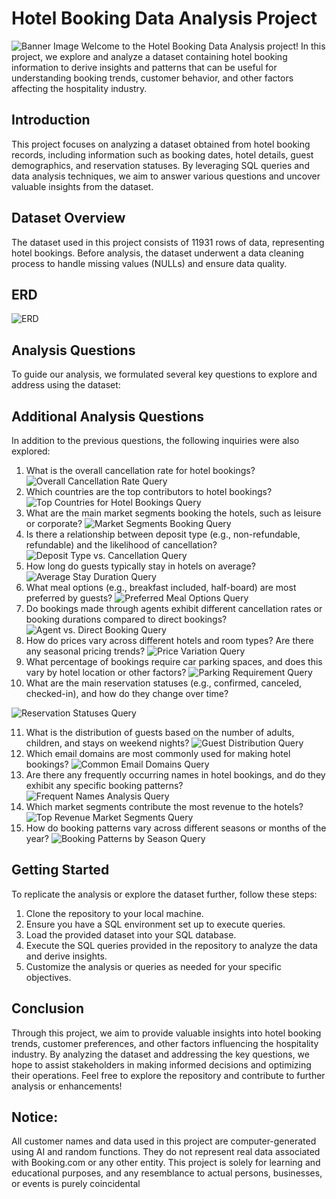 # Hotel Booking Data Analysis Project
 ![Banner Image](https://github.com/nazims-flow/Hotel-Booking-Data-Analysis-Project/blob/main/booking_banner.png)
 Welcome to the Hotel Booking Data Analysis project! In this project, we explore and analyze a
 dataset containing hotel booking information to derive insights and patterns that can be useful
 for understanding booking trends, customer behavior, and other factors affecting the hospitality
 industry.
 ## Introduction
 This project focuses on analyzing a dataset obtained from hotel booking records, including
 information such as booking dates, hotel details, guest demographics, and reservation statuses.
 By leveraging SQL queries and data analysis techniques, we aim to answer various questions
 and uncover valuable insights from the dataset.
 ## Dataset Overview
 The dataset used in this project consists of 11931 rows of data, representing hotel
 bookings. Before analysis, the dataset underwent a data cleaning process to handle missing
 values (NULLs) and ensure data quality.
 ## ERD
 ![ERD](https://github.com/nazims-flow/Hotel-Booking-Data-Analysis-Project/blob/main/ERD_bookings.png)
 ## Analysis Questions
 To guide our analysis, we formulated several key questions to explore and address using the
 dataset:
 ## Additional Analysis Questions
In addition to the previous questions, the following inquiries were also explored:
 1. What is the overall cancellation rate for hotel bookings?
 ![Overall Cancellation Rate Query](https://github.com/nazims-flow/Hotel-Booking-Data-Analysis-Project/blob/main/query%20images/q1.jpeg)
 2. Which countries are the top contributors to hotel bookings?
 ![Top Countries for Hotel Bookings Query](https://github.com/nazims-flow/Hotel-Booking-Data-Analysis-Project/blob/main/query%20images/q2.jpeg)
 3. What are the main market segments booking the hotels, such as leisure or corporate?
 ![Market Segments Booking Query](https://github.com/nazims-flow/Hotel-Booking-Data-Analysis-Project/blob/main/query%20images/q3.jpeg)
 4. Is there a relationship between deposit type (e.g., non-refundable, refundable) and the
 likelihood of cancellation?
 ![Deposit Type vs. Cancellation Query](https://github.com/nazims-flow/Hotel-Booking-Data-Analysis-Project/blob/main/query%20images/q4.jpeg)
 5. How long do guests typically stay in hotels on average?
 ![Average Stay Duration Query](https://github.com/nazims-flow/Hotel-Booking-Data-Analysis-Project/blob/main/query%20images/q5.jpeg)
 6. What meal options (e.g., breakfast included, half-board) are most preferred by guests?
 ![Preferred Meal Options Query](https://github.com/nazims-flow/Hotel-Booking-Data-Analysis-Project/blob/main/query%20images/q6.jpeg)
 7. Do bookings made through agents exhibit different cancellation rates or booking durations
 compared to direct bookings?
 ![Agent vs. Direct Booking Query](https://github.com/nazims-flow/Hotel-Booking-Data-Analysis-Project/blob/main/query%20images/q7.jpeg)
 8. How do prices vary across different hotels and room types? Are there any seasonal pricing
 trends?
 ![Price Variation Query](https://github.com/nazims-flow/Hotel-Booking-Data-Analysis-Project/blob/main/query%20images/q8.jpeg)
 9. What percentage of bookings require car parking spaces, and does this vary by hotel location
 or other factors?
 ![Parking Requirement Query](https://github.com/nazims-flow/Hotel-Booking-Data-Analysis-Project/blob/main/query%20images/q9.jpeg)
 10. What are the main reservation statuses (e.g., confirmed, canceled, checked-in), and how do they change over time?

 ![Reservation Statuses Query](https://github.com/nazims-flow/Hotel-Booking-Data-Analysis-Project/blob/main/query%20images/q10.jpeg)
 
 11. What is the distribution of guests based on the number of adults, children, and stays on
 weekend nights?
 ![Guest Distribution Query](https://github.com/nazims-flow/Hotel-Booking-Data-Analysis-Project/blob/main/query%20images/q11.jpeg)
 12. Which email domains are most commonly used for making hotel bookings?
 ![Common Email Domains Query](https://github.com/nazims-flow/Hotel-Booking-Data-Analysis-Project/blob/main/query%20images/q12.jpeg)
13. Are there any frequently occurring names in hotel bookings, and do they exhibit any specific
 booking patterns?
 ![Frequent Names Analysis Query](https://github.com/nazims-flow/Hotel-Booking-Data-Analysis-Project/blob/main/query%20images/q13.jpeg)
 14. Which market segments contribute the most revenue to the hotels?
 ![Top Revenue Market Segments Query](https://github.com/nazims-flow/Hotel-Booking-Data-Analysis-Project/blob/main/query%20images/q14.jpeg)
 15. How do booking patterns vary across different seasons or months of the year?
 ![Booking Patterns by Season Query](https://github.com/nazims-flow/Hotel-Booking-Data-Analysis-Project/blob/main/query%20images/q15.jpeg)
 ## Getting Started
 To replicate the analysis or explore the dataset further, follow these steps:
 1. Clone the repository to your local machine.
 2. Ensure you have a SQL environment set up to execute queries.
 3. Load the provided dataset into your SQL database.
 4. Execute the SQL queries provided in the repository to analyze the data and derive insights.
 5. Customize the analysis or queries as needed for your specific objectives.
 ## Conclusion
 Through this project, we aim to provide valuable insights into hotel booking trends, customer
 preferences, and other factors influencing the hospitality industry. By analyzing the dataset and
 addressing the key questions, we hope to assist stakeholders in making informed decisions and
 optimizing their operations.
 Feel free to explore the repository and contribute to further analysis or enhancements!
 ## Notice:
 All customer names and data used in this project are computer-generated using AI and random
 functions. They do not represent real data associated with Booking.com or any other entity. This
project is solely for learning and educational purposes, and any resemblance to actual persons,
 businesses, or events is purely coincidental
